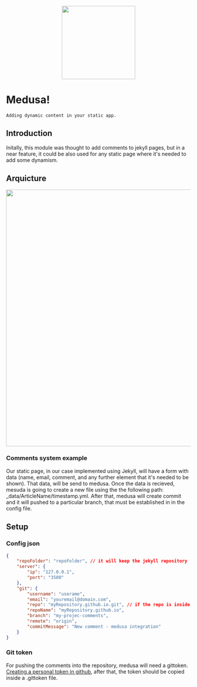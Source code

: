 <p align="center">
    <img src="https://cdn.pbrd.co/images/X9oDfxiv.png" width="200px"></img>
</p>

# Medusa!
    Adding dynamic content in your static app.

## Introduction 
Initally, this module was thought to add comments to jekyll pages, but in a near feature, it could be also used for any static page where it's needed to add some dynamism. 

## Arquicture

<p align="center">
    <img src="https://cdn.pbrd.co/images/9xmbgFhvM.png" width="700px"></img>
</p>

### Comments system example
Our static page, in our case implemented using Jekyll, will have a form with data (name, email, comment, and any further element that it's needed to be shown). That data, will be send to medusa. Once the data is recieved, mesuda is  going to create a new file using the the following path: _data/ArticleName/timestamp.yml. 
After that, medusa will create commit and it will pushed to a particular branch, that must be established in in the config file. 

## Setup
### Config json 

```json
{
    "repoFolder": "repoFolder", // it will keep the jekyll repository
    "server": {
        "ip": "127.0.0.1",
        "port": "3500"
    },
    "git": {
        "username": "userame",
        "email": "youremail@domain.com",
        "repo": "myRepository.github.io.git", // if the repo is inside an organization => organization/myRepository.github.io.git
        "repoName": "myRepository.github.io",
        "branch": "my-projec-comments",
        "remote": "origin",
        "commitMessage": "New comment - medusa integration"
    }
}
```

### Git token
For pushing the comments into the repository, medusa will need a gittoken. [Creating a personal token in github](https://help.github.com/articles/creating-a-personal-access-token-for-the-command-line/), after that, the token should be copied inside a .gittoken file.


